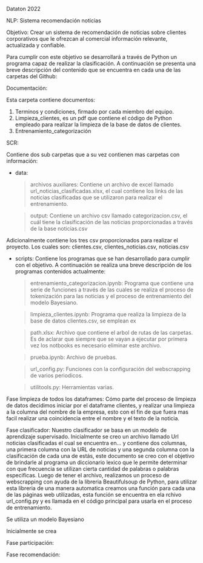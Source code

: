 Dataton 2022

NLP: Sistema recomendación noticias

Objetivo: Crear un sistema de recomendación de noticias sobre clientes corporativos que le ofrezcan al comercial información relevante, actualizada y confiable.

Para cumplir con este objetivo se desarrollará a través de Python un programa capaz de realizar la clasificación. A continuación se presenta una breve descripción del contenido que se encuentra en cada una de las carpetas del Github:

Documentación:

Esta carpeta contiene documentos:

1. Terminos y condiciones, firmado por cada miembro del equipo.
2. Limpieza_clientes, es un pdf que contiene el código de Python empleado para realizar la limpieza de la base de datos de clientes.
3. Entrenamiento_categorización 

SCR:

Contiene dos sub carpetas que a su vez contienen mas carpetas con información:

- data:
  > archivos auxiliares: Contiene un archivo de excel llamado url_noticias_clasificadas.xlsx, el cual contiene los links de las noticias clasificadas que se utilizaron                           para realizar el entrenamiento.
  
  > output: Contiene un archivo csv llamado categorizacion.csv, el cuál tiene la clasificación de las noticias proporcionadas a través de la base noticias.csv
 
 Adicionalmente contiene los tres csv proporcionados para realizar el proyecto. Los cuales son: clientes.csv, clientes_noticias.csv, noticias.csv
 
- scripts: Contiene los programas que se han desarrollado para cumplir con el objetivo. A continuación se realiza una breve descripción de los programas contenidos actualmente:

  > entrenamiento_categorizacion.ipynb: Programa que contiene una serie de funciones a través de las cuales se realiza el proceso de tokenización para las noticias y el proceso de entrenamiento del modelo Bayesiano.

  > limpieza_clientes.ipynb: Programa que realiza la limpieza de la base de datos clientes.csv, se emplean ex

  > path.xlsx: Archivo que contiene el arbol de rutas de las carpetas. Es de aclarar que siempre que se vayan a ejecutar por primera vez los notbooks es necesario eliminar este archivo.

  > prueba.ipynb: Archivo de pruebas.

  > url_config.py: Funciones con la configuración del webscrapping de varios periodicos.

  > utilitools.py: Herramientas varias. 




Fase limpieza de todos los dataframes: Cómo parte del proceso de limpieza de datos decidimos iniciar por el dataframe clientes, y realizar una limpieza a la columna del nombre de la empresa, esto con el fin de que fuera mas facil realizar una coincidencia entre el nombre y el texto de la noticia. 

Fase clasificador: Nuestro clasificador se basa en un modelo de aprendizaje supervisado. Inicialmente se creo un archivo llamado Url noticias clasificadas el cual se encuentra en... y contiene dos columnas, una primera columna con la URL de noticias y una segunda columna con la clasificación de cada una de estás, este documento se creo con el objetivo de brindarle al programa un diccionario lexico que le permite determinar con que frecuencia se utilizan cierta cantidad de palabras o palabras especificas. Luego de tener el archivo, realizamos un proceso de webscrapping con ayuda de la libreria Beautifulsoup de Python, para utilizar esta libreria de una manera automatica creamos una función para cada una de las páginas web utilizadas, esta función se encuentra en ela rchivo url_config.py y es llamada en el código principal para usarla en el proceso de entrenamiento.

Se utiliza un modelo Bayesiano

Inicialmente se crea 

Fase participación:

Fase recomendación:


